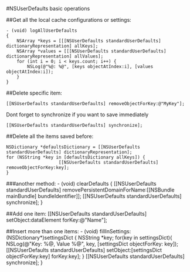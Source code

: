 #NSUserDefaults basic operations

##Get all the local cache configurations or settings:

	- (void) logAllUserDefaults
	{
	    NSArray *keys = [[[NSUserDefaults standardUserDefaults] dictionaryRepresentation] allKeys];
	    NSArray *values = [[[NSUserDefaults standardUserDefaults] dictionaryRepresentation] allValues];
	    for (int i = 0; i < keys.count; i++) {
	        NSLog(@"%@: %@", [keys objectAtIndex:i], [values objectAtIndex:i]);
	    }
	}
	
	
##Delete specific item:

	[[NSUserDefaults standardUserDefaults] removeObjectForKey:@"MyKey"];
	
Dont forget to synchronize if you want to save immediately

	[[NSUserDefaults standardUserDefaults] synchronize];
	
##Delete all the items saved before:

	NSDictionary *defaultsDictionary = [[NSUserDefaults standardUserDefaults] dictionaryRepresentation];
	for (NSString *key in [defaultsDictionary allKeys]) {
	                    [[NSUserDefaults standardUserDefaults] removeObjectForKey:key];
	}
###another method:
	- (void) clearDefaults {
	    [[NSUserDefaults standardUserDefaults] removePersistentDomainForName:[[NSBundle mainBundle] bundleIdentifier]];
	    [[NSUserDefaults standardUserDefaults] synchronize];
	}	

##Add one item:
	[[NSUserDefaults standardUserDefaults] setObject:dataElement forKey:@"Name"];		

##Insert more than one items:
	- (void) fillInSettings:(NSDictionary*)settingsDict {
	    NSString *key;
	    for(key in settingsDict){
	        NSLog(@"Key: %@, Value %@", key, [settingsDict objectForKey: key]);
	    	[[NSUserDefaults standardUserDefaults] setObject:[settingsDict objectForKey:key] forKey:key];
	    }
	    [[NSUserDefaults standardUserDefaults] synchronize];
	}